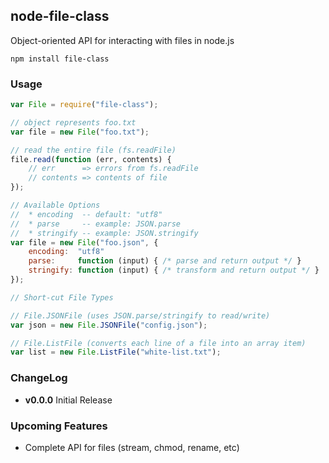 ## node-file-class

Object-oriented API for interacting with files in node.js

    npm install file-class

### Usage

```javascript
var File = require("file-class");

// object represents foo.txt
var file = new File("foo.txt");

// read the entire file (fs.readFile)
file.read(function (err, contents) {
    // err      => errors from fs.readFile
    // contents => contents of file
});

// Available Options
//  * encoding  -- default: "utf8"
//  * parse     -- example: JSON.parse
//  * stringify -- example: JSON.stringify
var file = new File("foo.json", {
    encoding:  "utf8"
    parse:     function (input) { /* parse and return output */ }
    stringify: function (input) { /* transform and return output */ }
});

// Short-cut File Types

// File.JSONFile (uses JSON.parse/stringify to read/write)
var json = new File.JSONFile("config.json");

// File.ListFile (converts each line of a file into an array item)
var list = new File.ListFile("white-list.txt");
```

### ChangeLog

 - **v0.0.0** Initial Release
 
### Upcoming Features

 - Complete API for files (stream, chmod, rename, etc)
